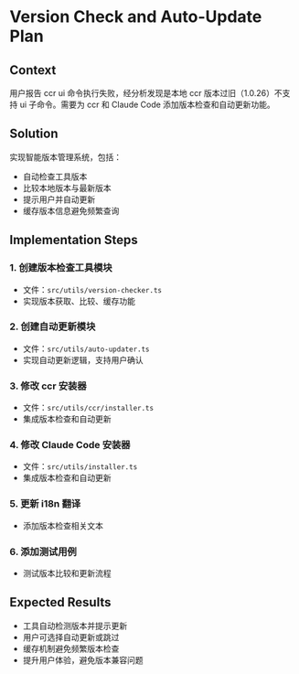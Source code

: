 # Version Check and Auto-Update Plan

## Context
用户报告 ccr ui 命令执行失败，经分析发现是本地 ccr 版本过旧（1.0.26）不支持 ui 子命令。需要为 ccr 和 Claude Code 添加版本检查和自动更新功能。

## Solution
实现智能版本管理系统，包括：
- 自动检查工具版本
- 比较本地版本与最新版本
- 提示用户并自动更新
- 缓存版本信息避免频繁查询

## Implementation Steps

### 1. 创建版本检查工具模块
- 文件：`src/utils/version-checker.ts`
- 实现版本获取、比较、缓存功能

### 2. 创建自动更新模块  
- 文件：`src/utils/auto-updater.ts`
- 实现自动更新逻辑，支持用户确认

### 3. 修改 ccr 安装器
- 文件：`src/utils/ccr/installer.ts`
- 集成版本检查和自动更新

### 4. 修改 Claude Code 安装器
- 文件：`src/utils/installer.ts`
- 集成版本检查和自动更新

### 5. 更新 i18n 翻译
- 添加版本检查相关文本

### 6. 添加测试用例
- 测试版本比较和更新流程

## Expected Results
- 工具自动检测版本并提示更新
- 用户可选择自动更新或跳过
- 缓存机制避免频繁版本检查
- 提升用户体验，避免版本兼容问题